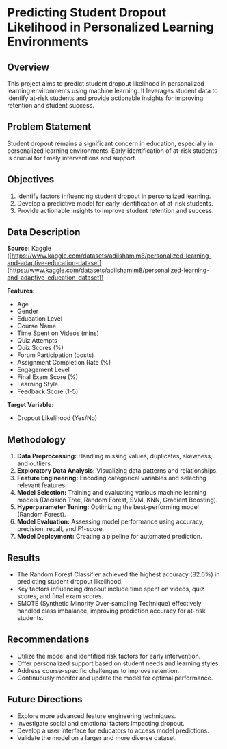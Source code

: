 # Predicting Student Dropout Likelihood in Personalized Learning Environments
## Overview

This project aims to predict student dropout likelihood in personalized learning environments using machine learning. It leverages student data to identify at-risk students and provide actionable insights for improving retention and student success.

## Problem Statement

Student dropout remains a significant concern in education, especially in personalized learning environments. Early identification of at-risk students is crucial for timely interventions and support.

## Objectives

1. Identify factors influencing student dropout in personalized learning.
2. Develop a predictive model for early identification of at-risk students.
3. Provide actionable insights to improve student retention and success.

## Data Description

**Source:** Kaggle ([https://www.kaggle.com/datasets/adilshamim8/personalized-learning-and-adaptive-education-dataset](https://www.kaggle.com/datasets/adilshamim8/personalized-learning-and-adaptive-education-dataset))

**Features:**

* Age
* Gender
* Education Level
* Course Name
* Time Spent on Videos (mins)
* Quiz Attempts
* Quiz Scores (%)
* Forum Participation (posts)
* Assignment Completion Rate (%)
* Engagement Level
* Final Exam Score (%)
* Learning Style
* Feedback Score (1-5)

**Target Variable:**

* Dropout Likelihood (Yes/No)

## Methodology

1. **Data Preprocessing:** Handling missing values, duplicates, skewness, and outliers.
2. **Exploratory Data Analysis:** Visualizing data patterns and relationships.
3. **Feature Engineering:** Encoding categorical variables and selecting relevant features.
4. **Model Selection:** Training and evaluating various machine learning models (Decision Tree, Random Forest, SVM, KNN, Gradient Boosting).
5. **Hyperparameter Tuning:** Optimizing the best-performing model (Random Forest).
6. **Model Evaluation:** Assessing model performance using accuracy, precision, recall, and F1-score.
7. **Model Deployment:** Creating a pipeline for automated prediction.

## Results

* The Random Forest Classifier achieved the highest accuracy (82.6%) in predicting student dropout likelihood.
* Key factors influencing dropout include time spent on videos, quiz scores, and final exam scores.
* SMOTE (Synthetic Minority Over-sampling Technique) effectively handled class imbalance, improving prediction accuracy for at-risk students.

## Recommendations

* Utilize the model and identified risk factors for early intervention.
* Offer personalized support based on student needs and learning styles.
* Address course-specific challenges to improve retention.
* Continuously monitor and update the model for optimal performance.

## Future Directions

* Explore more advanced feature engineering techniques.
* Investigate social and emotional factors impacting dropout.
* Develop a user interface for educators to access model predictions.
* Validate the model on a larger and more diverse dataset.



